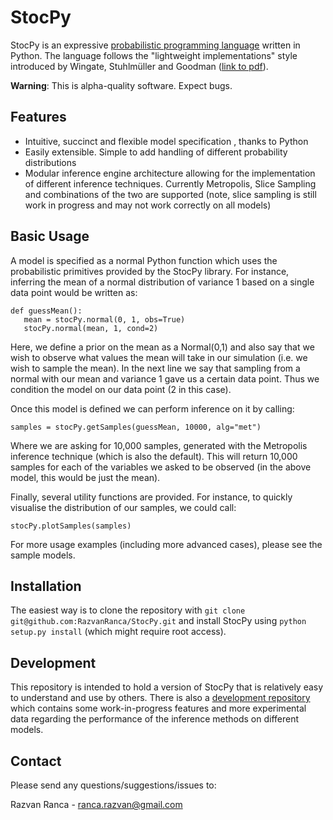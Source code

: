 StocPy
====

StocPy is an expressive [probabilistic programming language](http://probabilistic-programming.org) written in Python. The language follows the "lightweight implementations" style introduced by Wingate, Stuhlmüller and Goodman ([link to pdf](http://www.mit.edu/~ast/papers/lightweight-mcmc-aistats2011.pdf)).

**Warning**: This is alpha-quality software. Expect bugs.

Features
---

* Intuitive, succinct and flexible model specification , thanks to Python
* Easily extensible. Simple to add handling of different probability distributions
* Modular inference engine architecture allowing for the implementation of different inference techniques. Currently Metropolis, Slice Sampling and combinations of the two are supported (note, slice sampling is still work in progress and may not work correctly on all models)

Basic Usage
---
A model is specified as a normal Python function which uses the probabilistic primitives provided by the StocPy library. For instance, inferring the mean of a normal distribution of variance 1 based on a single data point would be written as:

    def guessMean():
       mean = stocPy.normal(0, 1, obs=True)
       stocPy.normal(mean, 1, cond=2)

Here, we define a prior on the mean as a Normal(0,1) and also say that we wish to observe what values the mean will take in our simulation (i.e. we wish to sample the mean). In the next line we say that sampling from a normal with our mean and variance 1 gave us a certain data point. Thus we condition the model on our data point (2 in this case).

Once this model is defined we can perform inference on it by calling:

    samples = stocPy.getSamples(guessMean, 10000, alg="met")
Where we are asking for 10,000 samples, generated with the Metropolis inference technique (which is also the default). This will return 10,000 samples for each of the variables we asked to be observed (in the above model, this would be just the mean).

Finally, several utility functions are provided. For instance, to quickly visualise the distribution of our samples, we could call:

    stocPy.plotSamples(samples)

For more usage examples (including more advanced cases), please see the sample models.

Installation
---
The easiest way is to clone the repository with `git clone git@github.com:RazvanRanca/StocPy.git` and install StocPy using `python setup.py install` (which might require root access).

Development
---
This repository is intended to hold a version of StocPy that is relatively easy to understand and use by others. There is also a [development repository](https://github.com/RazvanRanca/StocPyDev) which contains some work-in-progress features and more experimental data regarding the performance of the inference methods on different models.

Contact
---
Please send any questions/suggestions/issues to:

Razvan Ranca - ranca.razvan@gmail.com
